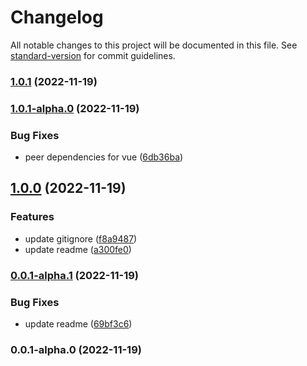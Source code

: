 # Changelog

All notable changes to this project will be documented in this file. See [standard-version](https://github.com/conventional-changelog/standard-version) for commit guidelines.

### [1.0.1](https://github.com/vuthanhbayit/log-proxy/compare/v1.0.1-alpha.0...v1.0.1) (2022-11-19)

### [1.0.1-alpha.0](https://github.com/vuthanhbayit/log-proxy/compare/v1.0.0...v1.0.1-alpha.0) (2022-11-19)


### Bug Fixes

* peer dependencies for vue ([6db36ba](https://github.com/vuthanhbayit/log-proxy/commit/6db36bae8179f5b32c649f7f98a55722099a3a6f))

## [1.0.0](https://github.com/vuthanhbayit/log-proxy/compare/v0.0.1-alpha.1...v1.0.0) (2022-11-19)


### Features

* update gitignore ([f8a9487](https://github.com/vuthanhbayit/log-proxy/commit/f8a948706f2ce5963c8e7c5577e3fec52d36590e))
* update readme ([a300fe0](https://github.com/vuthanhbayit/log-proxy/commit/a300fe05c9f98f71390194dd05e0cc801fc212c6))

### [0.0.1-alpha.1](https://github.com/vuthanhbayit/log-proxy/compare/v0.0.1-alpha.0...v0.0.1-alpha.1) (2022-11-19)


### Bug Fixes

* update readme ([69bf3c6](https://github.com/vuthanhbayit/log-proxy/commit/69bf3c6049e85ca33114d9a9698224c09a4859cd))

### 0.0.1-alpha.0 (2022-11-19)
